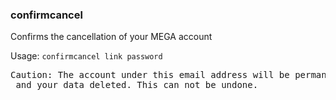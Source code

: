 ### confirmcancel
Confirms the cancellation of your MEGA account

Usage: `confirmcancel link password`
<pre>
Caution: The account under this email address will be permanently closed
 and your data deleted. This can not be undone.
</pre>
